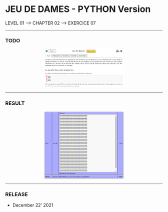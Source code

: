 # JEU DE DAMES - PYTHON Version
LEVEL 01 --> CHAPTER 02 --> EXERCICE 07

---
### **TODO**

<div align="center">
    <img
        src="https://github.com/Ayckinn/PYTHON/blob/main/FRANCE-IOI/LEVEL_01/Chapter_02/07_jeu_de_dames/todo.png"
        alt="DEMO"
        style="width:50%">
</div>

---
### **RESULT**

<div align="center">
    <img
        src="https://github.com/Ayckinn/PYTHON/blob/main/FRANCE-IOI/LEVEL_01/Chapter_02/07_jeu_de_dames/result.png"
        alt="DEMO"
        style="width:50%">
</div>

---
### **RELEASE**

- December 22' 2021